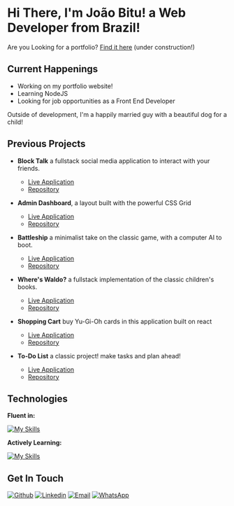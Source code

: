 
# Hi There, I'm João Bitu! a Web Developer from Brazil! 

Are you Looking for a portfolio? [Find it here](https://github.com/joaobitu) (under construction!)
## Current Happenings

- Working on my portfolio website!
- Learning NodeJS
- Looking for job opportunities as a Front End Developer

Outside of development, I'm a happily married guy with a beautiful dog for a child!
## Previous Projects


* **Block Talk** a fullstack social media application to interact with your friends.
   * [Live Application](joaobitu.github.io/block-talk/#/)
   * [Repository](https://github.com/joaobitu/block-talk)
* **Admin Dashboard**, a layout built with the powerful CSS Grid
    * [Live Application](joaobitu.github.io/admin-dashboard/)
    * [Repository](https://github.com/joaobitu/admin-dashboard) 

* **Battleship** a minimalist take on the classic game, with a computer AI to boot.
     * [Live Application](joaobitu.github.io/Battleship/)
   * [Repository](https://github.com/joaobitu/Battleship)
* **Where's Waldo?** a fullstack implementation of the classic children's books.
  * [Live Application](joaobitu.github.io/where-is-waldo/)
  * [Repository](https://github.com/joaobitu/where-is-waldo)
* **Shopping Cart** buy Yu-Gi-Oh cards in this application built on react
     * [Live Application](joaobitu.github.io/shop)
   * [Repository](https://github.com/joaobitu/shopping-cart)
* **To-Do List** a classic project! make tasks and plan ahead!
    * [Live Application](joaobitu.github.io/to-do-list/)
    * [Repository](https://github.com/joaobitu/to-do-list)

## Technologies

**Fluent in:**

[![My Skills](https://skillicons.dev/icons?i=js,html,css,react,git,vscode&theme=light)](https://skillicons.dev)

**Actively Learning:**

[![My Skills](https://skillicons.dev/icons?i=bootstrap,nodejs&theme=light)](https://skillicons.dev)
## Get In Touch 

[![Github](https://img.shields.io/badge/-Joao_bitu-000?style=for-the-badge&logo=github&logoColor=azure&color=181717)](https://github.com/joaobitu)
[![Linkedin](https://img.shields.io/badge/-Joao_bitu-000?style=for-the-badge&logo=linkedin&logoColor=azure&color=0A66C2)](https://www.linkedin.com/in/joaobitu/) 
[![Email](https://img.shields.io/badge/-Joao_Bitu-000?style=for-the-badge&logo=gmail&logoColor=red&color=eeeee4)](mailto:joaovbitu@gmail.com) 
[![WhatsApp](https://img.shields.io/badge/-Joao_Bitu-000?style=for-the-badge&logo=whatsapp&logoColor=eeeee4&color=green)](https://api.whatsapp.com/send?phone=5547989196804) 
